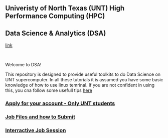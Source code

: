 ## Univeristy of North Texas (UNT) High Performance Computing (HPC)
## Data Science & Analytics (DSA) 
[link](https://hpc.unt.edu/home)

</br>

Welcome to DSA!

This repository is designed to provide useful toolkits to do Data Science on UNT supercomputer.
In all these tutorials it is assumed you have some basic knowledge of how to use linux temrinal. If you are not confident in using this, you cna follow some usefull tips  [here](https://www.howtogeek.com/140679/beginner-geek-how-to-start-using-the-linux-terminal/)

### [Apply for your account - Only UNT students](https://hpc.unt.edu/account-info)

### [Job Files and how to Submit](https://github.com/gmihaila/unt_hpc/tree/master/job_file)

### [Interractive Job Session](https://github.com/gmihaila/unt_hpc/tree/master/active_job)

